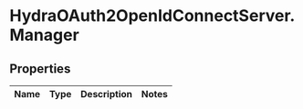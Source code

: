 # HydraOAuth2OpenIdConnectServer.Manager

## Properties
Name | Type | Description | Notes
------------ | ------------- | ------------- | -------------


